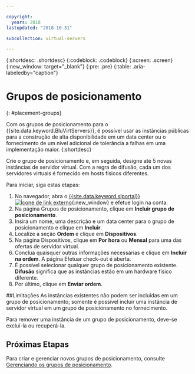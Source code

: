 ```yaml
---

copyright:
  years: 2018
lastupdated: "2018-10-31"

subcollection: virtual-servers

---
```


{:shortdesc: .shortdesc}
{:codeblock: .codeblock}
{:screen: .screen}
{:new_window: target="_blank"}
{:pre: .pre}
{:table: .aria-labeledby="caption"}


# Grupos de posicionamento
{: #placement-groups}

Com os grupos de posicionamento para o {{site.data.keyword.BluVirtServers}}, é possível usar as instâncias públicas para a construção de alta disponibilidade em um data center ou o fornecimento de um nível adicional de tolerância a falhas em uma implementação maior.
{:shortdesc}

Crie o grupo de posicionamento e, em seguida, designe até 5 novas instâncias de servidor virtual. Com a regra de difusão, cada um dos servidores virtuais é fornecido em hosts físicos diferentes.

Para iniciar, siga estas etapas:

1. No navegador, abra o [{{site.data.keyword.slportal}}![Ícone de link externo](../icons/launch-glyph.svg "Ícone de link externo")](https://control.softlayer.com/){:new_window} e efetue login na conta.
2. Na página Grupos de posicionamento, clique em **Incluir grupo de posicionamento**.
3. Insira um nome, uma descrição e um data center para o grupo de posicionamento e clique em **Incluir**.
4. Localize a seção **Ordem** e clique em **Dispositivos**.
5. Na página Dispositivos, clique em **Por hora** ou **Mensal** para uma das ofertas de servidor virtual.
6. Conclua quaisquer outras informações necessárias e clique em **Incluir na ordem**. A página Efetuar check-out é aberta.
7. É possível selecionar qualquer grupo de posicionamento existente. **Difusão** significa que as instâncias estão em um hardware físico diferente.
8. Por último, clique em **Enviar ordem**.

##Limitações
As instâncias existentes não podem ser incluídas em um grupo de posicionamento; somente é possível incluir uma instância de servidor virtual em um grupo de posicionamento no fornecimento.

Para remover uma instância de um grupo de posicionamento, deve-se excluí-la ou recuperá-la.

## Próximas Etapas

Para criar e gerenciar novos grupos de posicionamento, consulte
[Gerenciando os grupos de posicionamento](/docs/vsi?topic=virtual-servers-vsi_managing_placegroup).
